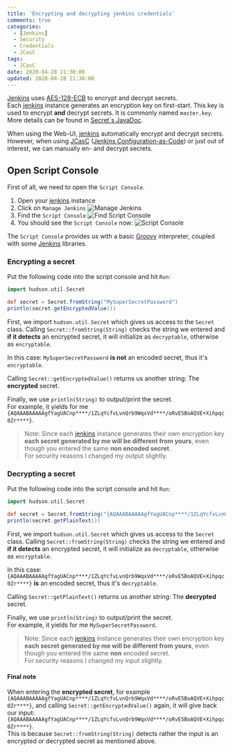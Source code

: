 ```yaml
---
title: 'Encrypting and decrypting jenkins credentials'
comments: true
categories:
  - [Jenkins]
  - Security
  - Credentials
  - JCasC
tags:
  - JCasC
date: 2020-04-28 21:30:00
updated: 2020-04-28 21:30:00
---
```


[Jenkins] uses [AES-128-ECB] to encrypt and decrypt secrets.  
Each [jenkins] instance generates an encryption key on first-start.
This key is used to encrypt **and** decrypt secrets.
It is commonly named `master.key`.  
More details can be found in [Secret`s JavaDoc](https://javadoc.jenkins-ci.org/hudson/util/Secret.html).

When using the Web-UI, [jenkins] automatically encrypt and decrypt secrets.
However, when using [JCasC] ([Jenkins Configuration-as-Code]) or just out of interest, we can manually en- and decrypt secrets.

<!-- more -->

## Open Script Console

First of all, we need to open the `Script Console`.

1. Open your [jenkins] instance
2. Click on `Manage Jenkins`
![Manage Jenkins](https://sakul6499.de/images/jenkins/script_console/manage_jenkins.png)
3. Find the `Script Console`
![Find Script Console](https://sakul6499.de/images/jenkins/script_console/find_script_console.png)
4. You should see the `Script Console` now:
![Script Console](https://sakul6499.de/images/jenkins/script_console/script_console.png)

The `Script Console` provides us with a basic [Groovy] interpreter, coupled with some [Jenkins] libraries.

### Encrypting a secret

Put the following code into the script console and hit `Run`:

``` Groovy
import hudson.util.Secret

def secret = Secret.fromString("MySuperSecretPassword")
println(secret.getEncryptedValue())
```

First, we import `hudson.util.Secret` which gives us access to the `Secret` class.
Calling `Secret::fromString(String)` checks the string we entered and **if it detects** an encrypted secret, it will initialize as `decryptable`, otherwise as `encryptable`.

In this case: `MySuperSecretPassword` **is not** an encoded secret, thus it's `encryptable`.

Calling `Secret::getEncryptedValue()` returns us another string: The **encrypted** secret.

Finally, we use `println(String)` to output/print the secret.  
For example, it yields for me `{AQAAABAAAAAgfYagUACnp****/1ZLqYcfvLvnQrb9WqxVd****/oRvE5BoAQVE+Xihpqc0Zr****}`.  

> Note: Since each [jenkins] instance generates their own encryption key **each secret generated by me will be different from yours**, even though you entered the same **non encoded secret**.  
> For security reasons I changed my output slightly.

### Decrypting a secret

Put the following code into the script console and hit `Run`:

``` Groovy
import hudson.util.Secret

def secret = Secret.fromString("{AQAAABAAAAAgfYagUACnp****/1ZLqYcfvLvnQrb9WqxVd****/oRvE5BoAQVE+Xihpqc0Zr****}")
println(secret.getPlainText())
```

First, we import `hudson.util.Secret` which gives us access to the `Secret` class.
Calling `Secret::fromString(String)` checks the string we entered and **if it detects** an encrypted secret, it will initialize as `decryptable`, otherwise as `encryptable`.

In this case: `{AQAAABAAAAAgfYagUACnp****/1ZLqYcfvLvnQrb9WqxVd****/oRvE5BoAQVE+Xihpqc0Zr****}` **is** an encoded secret, thus it's `decryptable`.

Calling `Secret::getPlainText()` returns us another string: The **decrypted** secret.

Finally, we use `println(String)` to output/print the secret.  
For example, it yields for me `MySuperSecretPassword`.  

> Note: Since each [jenkins] instance generates their own encryption key **each secret generated by me will be different from yours**, even though you entered the same **non** encoded secret.  
> For security reasons I changed my input slightly.

#### Final note

When entering the **encrypted secret**, for example `{AQAAABAAAAAgfYagUACnp****/1ZLqYcfvLvnQrb9WqxVd****/oRvE5BoAQVE+Xihpqc0Zr****}`, and calling `Secret::getEncryptedValue()` again, it will give back our input: `{AQAAABAAAAAgfYagUACnp****/1ZLqYcfvLvnQrb9WqxVd****/oRvE5BoAQVE+Xihpqc0Zr****}`.  
This is because `Secret::fromString(String)` detects rather the input is an encrypted or decrypted secret as mentioned above.

[jenkins]: https://www.jenkins.io/
[AES-128-ECB]: https://en.wikipedia.org/wiki/Advanced_Encryption_Standard
[Jenkins Configuration-as-Code]: https://jenkins.io/projects/jcasc/
[JCasC]: https://jenkins.io/projects/jcasc/
[Groovy]: https://groovy-lang.org/